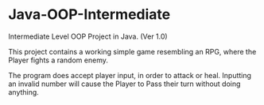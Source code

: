 # Java-OOP-Intermediate
Intermediate Level OOP Project in Java. (Ver 1.0)

This project contains a working simple game resembling an RPG, where the Player fights a random enemy.

The program does accept player input, in order to attack or heal.
Inputting an invalid number will cause the Player to Pass their turn without doing anything.
